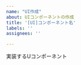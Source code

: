 ```yaml
---
name: "UI作成"
about: UIコンポーネントの作成
title: '[UI]コンポーネント名'
labels: ''
assignees: ''

---
```


実装するUコンポーネント
